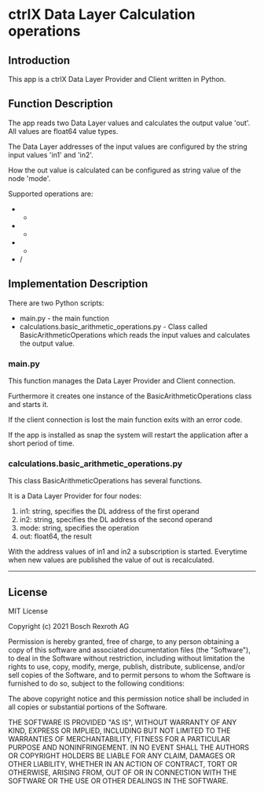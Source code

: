 # ctrlX Data Layer Calculation operations 

## Introduction

This app is a ctrlX Data Layer Provider and Client written in Python.

## Function Description

The app reads two Data Layer values and calculates the output value 'out'. All values are float64 value types.

The Data Layer addresses of the input values are configured by the string input values 'in1' and 'in2'.

How the out value is calculated can be configured as string value of the node 'mode'.

 Supported operations are:

- +
- -
- *
- /

## Implementation Description 

There are two Python scripts:

- main.py - the main function
- calculations.basic_arithmetic_operations.py - Class called BasicArithmeticOperations which reads the input values and calculates the output value.

### main.py

This function manages the Data Layer Provider and Client connection.

Furthermore it creates one instance of the BasicArithmeticOperations class and starts it.

If the client connection is lost the main function exits with an error code.

If the app is installed as snap the system will restart the application after a short period of time.

### calculations.basic_arithmetic_operations.py

This class BasicArithmeticOperations has several functions.

It is a Data Layer Provider for four nodes: 
1. in1: string, specifies the DL address of the first operand
2. in2: string, specifies the DL address of the second operand
3. mode: string, specifies the operation
4. out: float64, the result

With the address values of in1 and in2 a subscription is started. Everytime when new values are published the value of out is recalculated.

___

## License

MIT License

Copyright (c) 2021 Bosch Rexroth AG

Permission is hereby granted, free of charge, to any person obtaining a copy
of this software and associated documentation files (the "Software"), to deal
in the Software without restriction, including without limitation the rights
to use, copy, modify, merge, publish, distribute, sublicense, and/or sell
copies of the Software, and to permit persons to whom the Software is
furnished to do so, subject to the following conditions:

The above copyright notice and this permission notice shall be included in all
copies or substantial portions of the Software.

THE SOFTWARE IS PROVIDED "AS IS", WITHOUT WARRANTY OF ANY KIND, EXPRESS OR
IMPLIED, INCLUDING BUT NOT LIMITED TO THE WARRANTIES OF MERCHANTABILITY,
FITNESS FOR A PARTICULAR PURPOSE AND NONINFRINGEMENT. IN NO EVENT SHALL THE
AUTHORS OR COPYRIGHT HOLDERS BE LIABLE FOR ANY CLAIM, DAMAGES OR OTHER
LIABILITY, WHETHER IN AN ACTION OF CONTRACT, TORT OR OTHERWISE, ARISING FROM,
OUT OF OR IN CONNECTION WITH THE SOFTWARE OR THE USE OR OTHER DEALINGS IN THE
SOFTWARE.
